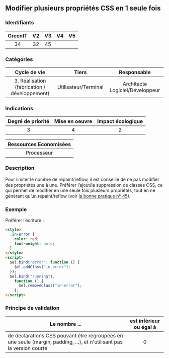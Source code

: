## Modifier plusieurs propriétés CSS en 1 seule fois

### Identifiants

| GreenIT | V2  | V3  | V4  | V5  |
| :-----: | :-: | :-: | :-: | :-: |
|   34    | 32  | 45  |     |     |

### Catégories

|                 Cycle de vie                 |        Tiers         |           Responsable           |
| :------------------------------------------: | :------------------: | :-----------------------------: |
| 3. Réalisation (fabrication / développement) | Utilisateur/Terminal | Architecte Logiciel/Développeur |

### Indications

| Degré de priorité | Mise en oeuvre | Impact écologique |
| :---------------: | :------------: | :---------------: |
|         3         |       4        |         2         |

| Ressources Economisées |
| :--------------------: |
|       Processeur       |

### Description

Pour limiter le nombre de repaint/reﬂow, il est conseillé de ne pas modifier des propriétés une à une.
Préférer l’ajout/la suppression de classes CSS, ce qui permet de modifier en une seule fois plusieurs propriétés, tout en ne générant qu’un repaint/reﬂow (voir [la bonne pratique n° 45](/chapters/bonne_pratique_045_fr.md)).

### Exemple

Préférer l’écriture :

```html
<style>
  .in-error {
    color: red;
    font-weight: bold;
  }
</style>
<script>
  $el.bind("error", function () {
    $el.addClass("in-error");
  });
  $el.bind("running"),
    function () {
      $el.removeClass("in-error");
    };
</script>
```

### Principe de validation

| Le nombre ...                                                                                                         | est inférieur ou égal à |
| --------------------------------------------------------------------------------------------------------------------- | :---------------------: |
| de déclarations CSS pouvant être regroupées en une seule (margin, padding, ...), et n'utilisant pas la version courte |            0            |
